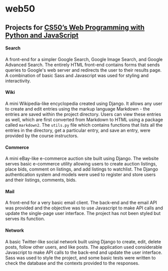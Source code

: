 # web50
## Projects for [CS50’s Web Programming with Python and JavaScript](https://www.edx.org/course/cs50s-web-programming-with-python-and-javascript)

#### Search 
A front-end for a simpler Google Search, Google Image Search, and Google Advanced Search. The entirely HTML front-end contains forms that sends queries to Google's web server and redirects the user to their results page. A combination of basic Sass and Javascript was used for styling and interactivity.

#### Wiki
A mini Wikipedia-like encyclopedia created using Django. It allows any user to create and edit entries using the markup language Markdown - the entries are saved within the project directory. Users can view these entries as well, which are first converted from Markdown to HTML using a package called `markdown2`. The `utils.py` file which contains functions that lists all the entries in the directory, get a particular entry, and save an entry, were provided by the course instructors.

#### Commerce 
A mini eBay-like e-commerce auction site built using Django. The website serves basic e-commerce utility allowing users to create auction listings, place bids, comment on listings, and add listings to watchlist. The Django authentication system and models were used to register and store users and their listings, comments, bids.

#### Mail
A front-end for a very basic email client. The back-end and the email API was provided and the objective was to use Javascript to make API calls and update the single-page user interface. The project has not been styled but serves its function. 

#### Network
A basic Twitter-like social network built using Django to create, edit, delete posts, follow other users, and like posts. The application used considerable Javascript to make API calls to the back-end and update the user interface. Sass was used to style the project, and some basic tests were written to check the database and the contexts provided to the responses.
